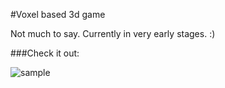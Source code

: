 #Voxel based 3d game

Not much to say. Currently in very early stages. :)

###Check it out:


![sample](./docs/res/sample.gif)
